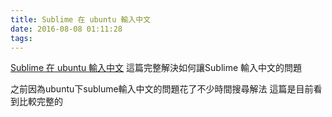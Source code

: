 ```yaml
---
title: Sublime 在 ubuntu 輸入中文
date: 2016-08-08 01:11:28
tags:
---
```


<a href="http://www.jianshu.com/p/bf05fb3a4709" target="_blank">
Sublime 在 ubuntu 輸入中文</a> 這篇完整解決如何讓Sublime 輸入中文的問題

之前因為ubuntu下sublume輸入中文的問題花了不少時間搜尋解法
這篇是目前看到比較完整的

<!--more-->